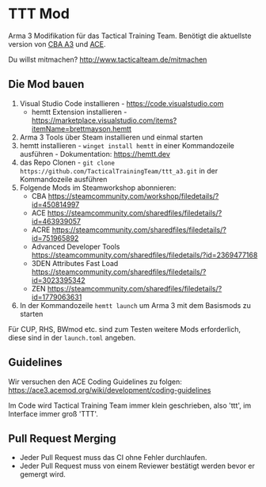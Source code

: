 # TTT Mod

Arma 3 Modifikation für das Tactical Training Team. Benötigt die aktuellste version von [CBA A3](https://github.com/CBATeam/CBA_A3/releases) und [ACE](https://github.com/acemod/ACE3/releases).

Du willst mitmachen? <http://www.tacticalteam.de/mitmachen>

## Die Mod bauen

1. Visual Studio Code installieren - <https://code.visualstudio.com>
    - hemtt Extension installieren - <https://marketplace.visualstudio.com/items?itemName=brettmayson.hemtt>
2. Arma 3 Tools über Steam installieren und einmal starten
3. hemtt installieren - `winget install hemtt` in einer Kommandozeile ausführen - Dokumentation: <https://hemtt.dev>
4. das Repo Clonen - `git clone https://github.com/TacticalTrainingTeam/ttt_a3.git` in der Kommandozeile ausführen
5. Folgende Mods im Steamworkshop abonnieren:
    - CBA <https://steamcommunity.com/workshop/filedetails/?id=450814997>
    - ACE <https://steamcommunity.com/sharedfiles/filedetails/?id=463939057>
    - ACRE <https://steamcommunity.com/sharedfiles/filedetails/?id=751965892>
    - Advanced Developer Tools <https://steamcommunity.com/sharedfiles/filedetails/?id=2369477168>
    - 3DEN Attributes Fast Load <https://steamcommunity.com/sharedfiles/filedetails/?id=3023395342>
    - ZEN <https://steamcommunity.com/sharedfiles/filedetails/?id=1779063631>
6. In der Kommandozeile `hemtt launch` um Arma 3 mit dem Basismods zu starten

Für CUP, RHS, BWmod etc. sind zum Testen weitere Mods erforderlich, diese sind in der `launch.toml` angeben.

## Guidelines

Wir versuchen den ACE Coding Guidelines zu folgen: <https://ace3.acemod.org/wiki/development/coding-guidelines>

Im Code wird Tactical Training Team immer klein geschrieben, also 'ttt', im Interface immer groß 'TTT'.

## Pull Request Merging

- Jeder Pull Request muss das CI ohne Fehler durchlaufen.
- Jeder Pull Request muss von einem Reviewer bestätigt werden bevor er gemergt wird.
